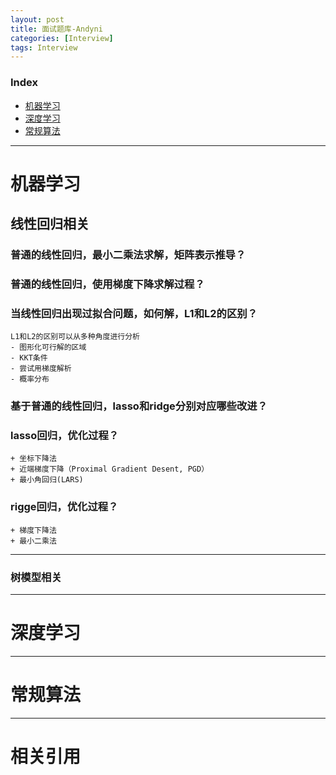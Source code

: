```yaml
---
layout: post
title: 面试题库-Andyni
categories: [Interview]
tags: Interview
---
```


### Index
<!-- TOC -->
- [机器学习](#机器学习)
- [深度学习](深度学习)
- [常规算法](常规算法)
<!-- /TOC -->

---
# 机器学习

## 线性回归相关

### 普通的线性回归，最小二乘法求解，矩阵表示推导？

### 普通的线性回归，使用梯度下降求解过程？

### 当线性回归出现过拟合问题，如何解，L1和L2的区别？
    L1和L2的区别可以从多种角度进行分析
    - 图形化可行解的区域
    - KKT条件
    - 尝试用梯度解析
    - 概率分布

### 基于普通的线性回归，lasso和ridge分别对应哪些改进？

### lasso回归，优化过程？
    + 坐标下降法
    + 近端梯度下降（Proximal Gradient Desent, PGD）
    + 最小角回归(LARS)

### rigge回归，优化过程？
    + 梯度下降法
    + 最小二乘法


---
### 树模型相关

---
# 深度学习


---
# 常规算法


---
# 相关引用
